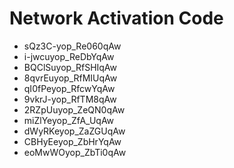# Network Activation Code
* sQz3C-yop_Re060qAw
* i-jwcuyop_ReDbYqAw
* BQClSuyop_RfSHIqAw
* 8qvrEuyop_RfMIUqAw
* qI0fPeyop_RfcwYqAw
* 9vkrJ-yop_RfTM8qAw
* 2RZpUuyop_ZeQN0qAw
* miZlYeyop_ZfA_UqAw
* dWyRKeyop_ZaZGUqAw
* CBHyEeyop_ZbHrYqAw
* eoMwWOyop_ZbTi0qAw